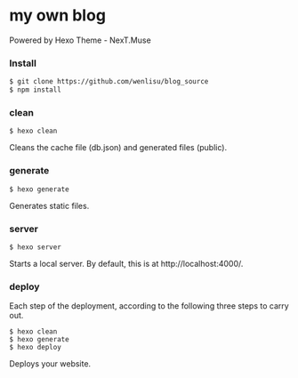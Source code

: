 # my own blog

Powered by Hexo  Theme - NexT.Muse

### Install

``` bash
$ git clone https://github.com/wenlisu/blog_source 
$ npm install
```
### clean
```
$ hexo clean
```
Cleans the cache file (db.json) and generated files (public).

### generate

```
$ hexo generate
```
Generates static files.

### server
```
$ hexo server
```
Starts a local server. By default, this is at http://localhost:4000/.

### deploy
Each step of the deployment, according to the following three steps to carry out.
```
$ hexo clean
$ hexo generate
$ hexo deploy
```
Deploys your website.




